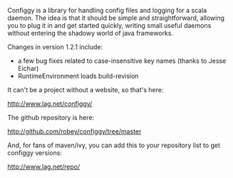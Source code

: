 
Configgy is a library for handling config files and logging for a scala
daemon. The idea is that it should be simple and straightforward, allowing you
to plug it in and get started quickly, writing small useful daemons without
entering the shadowy world of java frameworks.


Changes in version 1.2.1 include:

  - a few bug fixes related to case-insensitive key names (thanks to Jesse
    Eichar)
  - RuntimeEnvironment loads build-revision


It can't be a project without a website, so that's here:

  http://www.lag.net/configgy/

The github repository is here:

  http://github.com/robey/configgy/tree/master

And, for fans of maven/ivy, you can add this to your repository list to
get configgy versions:

  http://www.lag.net/repo/

